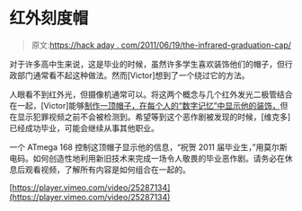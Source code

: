 # 红外刻度帽

> 原文:[https://hack aday . com/2011/06/19/the-infrared-graduation-cap/](https://hackaday.com/2011/06/19/the-infrared-graduation-cap/)

对于许多高中生来说，这是毕业的时候，虽然许多学生喜欢装饰他们的帽子，但行政部门通常看不起这种做法。然而[Victor]想到了一个绕过它的方法。

人眼看不到红外光，但摄像机通常可以。将这两个概念与几个红外发光二极管结合在一起，[Victor]能够[制作一顶帽子，在每个人的“数字记忆”中显示他的装饰，](http://razorconcepts.net/Hat.html)但在显示犯罪视频之前不会被检测到。希望等到这个恶作剧被发现的时候，[维克多]已经成功毕业，可能会继续从事其他职业。

一个 ATmega 168 控制这顶帽子显示他的信息，“祝贺 2011 届毕业生，”用莫尔斯电码。如何创造性地利用新旧技术来完成一场令人敬畏的毕业恶作剧。请务必在休息后观看视频，了解所有内容是如何组合在一起的。  

[https://player.vimeo.com/video/25287134](https://player.vimeo.com/video/25287134)